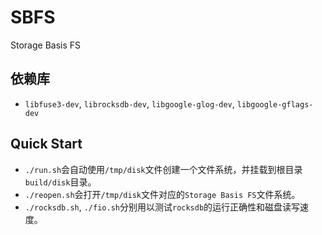 # SBFS
Storage Basis FS

## 依赖库
* `libfuse3-dev`, `librocksdb-dev`, `libgoogle-glog-dev`, `libgoogle-gflags-dev`

## Quick Start

* `./run.sh`会自动使用`/tmp/disk`文件创建一个文件系统，并挂载到根目录`build/disk`目录。
* `./reopen.sh`会打开`/tmp/disk`文件对应的`Storage Basis FS`文件系统。
* `./rocksdb.sh`, `./fio.sh`分别用以测试`rocksdb`的运行正确性和磁盘读写速度。

